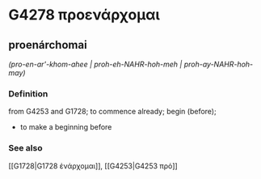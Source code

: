 # G4278 προενάρχομαι

## proenárchomai

_(pro-en-ar'-khom-ahee | proh-eh-NAHR-hoh-meh | proh-ay-NAHR-hoh-may)_

### Definition

from G4253 and G1728; to commence already; begin (before); 

- to make a beginning before

### See also

[[G1728|G1728 ἐνάρχομαι]], [[G4253|G4253 πρό]]
